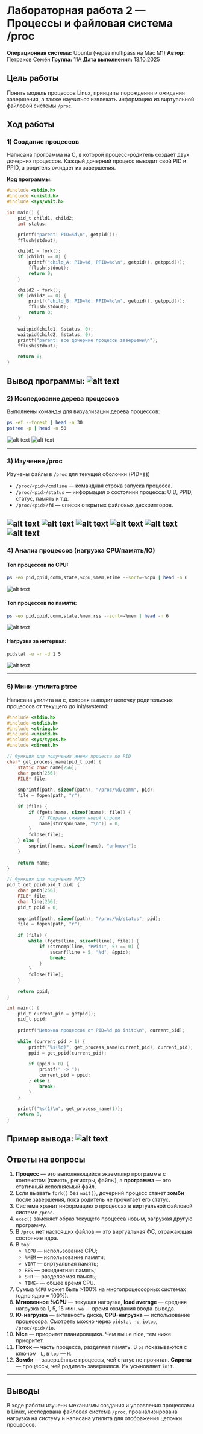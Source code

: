 # Лабораторная работа 2 — Процессы и файловая система /proc

**Операционная система:** Ubuntu (через multipass на Mac M1)
**Автор:** Петраков Семён
**Группа:** 11A
**Дата выполнения:** 13.10.2025 


## Цель работы
Понять модель процессов Linux, принципы порождения и ожидания завершения, а также научиться извлекать информацию из виртуальной файловой системы `/proc`.

## Ход работы

### 1) Создание процессов

Написана программа на C, в которой процесс-родитель создаёт двух дочерних процессов. Каждый дочерний процесс выводит свой PID и PPID, а родитель ожидает их завершения.

**Код программы:**
```c
#include <stdio.h>
#include <unistd.h>
#include <sys/wait.h>

int main() {
    pid_t child1, child2;
    int status;

    printf("parent: PID=%d\n", getpid());
    fflush(stdout);

    child1 = fork();
    if (child1 == 0) {
        printf("child_A: PID=%d, PPID=%d\n", getpid(), getppid());
        fflush(stdout);
        return 0;
    }

    child2 = fork();
    if (child2 == 0) {
        printf("child_B: PID=%d, PPID=%d\n", getpid(), getppid());
        fflush(stdout);
        return 0;
    }

    waitpid(child1, &status, 0);
    waitpid(child2, &status, 0);
    printf("parent: все дочерние процессы завершены\n");
    fflush(stdout);

    return 0;
}
```

**Вывод программы:**
![alt text](<Screenshot 2025-10-20 at 11.04.41.png>)
---

### 2) Исследование дерева процессов

Выполнены команды для визуализации дерева процессов:

```bash
ps -ef --forest | head -n 30
pstree -p | head -n 50
```
![alt text](<Screenshot 2025-10-20 at 11.04.52.png>)
![alt text](<Screenshot 2025-10-20 at 11.05.08.png>)

---

### 3) Изучение /proc

Изучены файлы в `/proc` для текущей оболочки (PID=`$$`)

- `/proc/<pid>/cmdline` — командная строка запуска процесса.
- `/proc/<pid>/status` — информация о состоянии процесса: UID, PPID, статус, память и т.д.
- `/proc/<pid>/fd` — список открытых файловых дескрипторов.

![alt text](<Screenshot 2025-10-20 at 11.05.30.png>)
![alt text](<Screenshot 2025-10-20 at 11.05.53.png>)
![alt text](<Screenshot 2025-10-20 at 11.06.07.png>)
![alt text](<Screenshot 2025-10-20 at 11.06.07.png>)
![alt text](<Screenshot 2025-10-20 at 11.06.21.png>)
![alt text](<Screenshot 2025-10-20 at 11.06.32.png>)
---

### 4) Анализ процессов (нагрузка CPU/память/IO)

#### Топ процессов по CPU:
```bash
ps -eo pid,ppid,comm,state,%cpu,%mem,etime --sort=-%cpu | head -n 6
```
![alt text](<Screenshot 2025-10-20 at 11.06.51.png>)

#### Топ процессов по памяти:
```bash
ps -eo pid,ppid,comm,state,%mem,rss --sort=-%mem | head -n 6
```
![alt text](<Screenshot 2025-10-20 at 11.07.01.png>)

#### Нагрузка за интервал:
```bash
pidstat -u -r -d 1 5
```
![alt text](<Screenshot 2025-10-20 at 11.07.43.png>)

---

### 5) Мини-утилита ptree

Написана утилита на c, которая выводит цепочку родительских процессов от текущего до init/systemd:

```c
#include <stdio.h>
#include <stdlib.h>
#include <string.h>
#include <unistd.h>
#include <sys/types.h>
#include <dirent.h>

// Функция для получения имени процесса по PID
char* get_process_name(pid_t pid) {
    static char name[256];
    char path[256];
    FILE* file;
    
    snprintf(path, sizeof(path), "/proc/%d/comm", pid);
    file = fopen(path, "r");
    
    if (file) {
        if (fgets(name, sizeof(name), file)) {
            // Убираем символ новой строки
            name[strcspn(name, "\n")] = 0;
        }
        fclose(file);
    } else {
        snprintf(name, sizeof(name), "unknown");
    }
    
    return name;
}

// Функция для получения PPID
pid_t get_ppid(pid_t pid) {
    char path[256];
    FILE* file;
    char line[256];
    pid_t ppid = 0;
    
    snprintf(path, sizeof(path), "/proc/%d/status", pid);
    file = fopen(path, "r");
    
    if (file) {
        while (fgets(line, sizeof(line), file)) {
            if (strncmp(line, "PPid:", 5) == 0) {
                sscanf(line + 5, "%d", &ppid);
                break;
            }
        }
        fclose(file);
    }
    
    return ppid;
}

int main() {
    pid_t current_pid = getpid();
    pid_t ppid;
    
    printf("Цепочка процессов от PID=%d до init:\n", current_pid);
    
    while (current_pid > 1) {
        printf("%s(%d)", get_process_name(current_pid), current_pid);
        ppid = get_ppid(current_pid);
        
        if (ppid > 0) {
            printf(" -> ");
            current_pid = ppid;
        } else {
            break;
        }
    }
    
    printf("%s(1)\n", get_process_name(1));
    return 0;
}
```

**Пример вывода:**
![alt text](<Screenshot 2025-10-20 at 11.14.09.png>)
---

## Ответы на вопросы

1. **Процесс** — это выполняющийся экземпляр программы с контекстом (память, регистры, файлы), а **программа** — это статичный исполняемый файл.
2. Если вызвать `fork()` без `wait()`, дочерний процесс станет **зомби** после завершения, пока родитель не прочитает его статус.
3. Система хранит информацию о процессах в виртуальной файловой системе `/proc`.
4. `exec()` заменяет образ текущего процесса новым, загружая другую программу.
5. В `/proc` нет настоящих файлов — это виртуальная ФС, отражающая состояние ядра.
6. В `top`:
   - `%CPU` — использование CPU;
   - `%MEM` — использование памяти;
   - `VIRT` — виртуальная память;
   - `RES` — резидентная память;
   - `SHR` — разделяемая память;
   - `TIME+` — общее время CPU.
7. Сумма `%CPU` может быть >100% на многопроцессорных системах (одно ядро = 100%).
8. **Мгновенное %CPU** — текущая нагрузка, **load average** — средняя нагрузка за 1, 5, 15 мин. `wa` — время ожидания ввода-вывода.
9. **IO-нагрузка** — активность диска, **CPU-нагрузка** — использование процессора. Смотреть можно через `pidstat -d`, `iotop`, `/proc/<pid>/io`.
10. **Nice** — приоритет планировщика. Чем выше nice, тем ниже приоритет.
11. **Поток** — часть процесса, разделяет память. В `ps` показываются с ключом `-L`, в `top` — `H`.
12. **Зомби** — завершённые процессы, чей статус не прочитан. **Сироты** — процессы, чей родитель завершился. Их усыновляет `init`.

---

## Выводы
В ходе работы изучены механизмы создания и управления процессами в Linux, исследована файловая система `/proc`, проанализирована нагрузка на систему и написана утилита для отображения цепочки процессов.